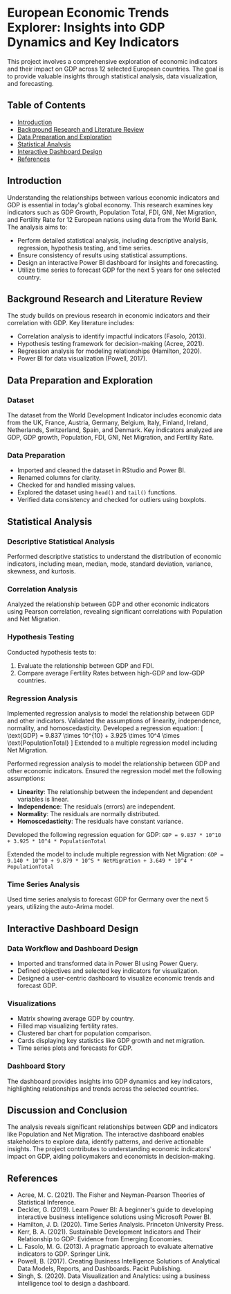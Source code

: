 # European Economic Trends Explorer: Insights into GDP Dynamics and Key Indicators

This project involves a comprehensive exploration of economic indicators and their impact on GDP across 12 selected European countries. The goal is to provide valuable insights through statistical analysis, data visualization, and forecasting.

## Table of Contents
- [Introduction](#introduction)
- [Background Research and Literature Review](#background-research-and-literature-review)
- [Data Preparation and Exploration](#data-preparation-and-exploration)
- [Statistical Analysis](#statistical-analysis)
- [Interactive Dashboard Design](#interactive-dashboard-design)
- [References](#references)

## Introduction

Understanding the relationships between various economic indicators and GDP is essential in today's global economy. This research examines key indicators such as GDP Growth, Population Total, FDI, GNI, Net Migration, and Fertility Rate for 12 European nations using data from the World Bank. The analysis aims to:
- Perform detailed statistical analysis, including descriptive analysis, regression, hypothesis testing, and time series.
- Ensure consistency of results using statistical assumptions.
- Design an interactive Power BI dashboard for insights and forecasting.
- Utilize time series to forecast GDP for the next 5 years for one selected country.

## Background Research and Literature Review

The study builds on previous research in economic indicators and their correlation with GDP. Key literature includes:
- Correlation analysis to identify impactful indicators (Fasolo, 2013).
- Hypothesis testing framework for decision-making (Acree, 2021).
- Regression analysis for modeling relationships (Hamilton, 2020).
- Power BI for data visualization (Powell, 2017).

## Data Preparation and Exploration

### Dataset

The dataset from the World Development Indicator includes economic data from the UK, France, Austria, Germany, Belgium, Italy, Finland, Ireland, Netherlands, Switzerland, Spain, and Denmark. Key indicators analyzed are GDP, GDP growth, Population, FDI, GNI, Net Migration, and Fertility Rate.

### Data Preparation

- Imported and cleaned the dataset in RStudio and Power BI.
- Renamed columns for clarity.
- Checked for and handled missing values.
- Explored the dataset using `head()` and `tail()` functions.
- Verified data consistency and checked for outliers using boxplots.

## Statistical Analysis

### Descriptive Statistical Analysis

Performed descriptive statistics to understand the distribution of economic indicators, including mean, median, mode, standard deviation, variance, skewness, and kurtosis.

### Correlation Analysis

Analyzed the relationship between GDP and other economic indicators using Pearson correlation, revealing significant correlations with Population and Net Migration.

### Hypothesis Testing

Conducted hypothesis tests to:
1. Evaluate the relationship between GDP and FDI.
2. Compare average Fertility Rates between high-GDP and low-GDP countries.

### Regression Analysis

Implemented regression analysis to model the relationship between GDP and other indicators. Validated the assumptions of linearity, independence, normality, and homoscedasticity. Developed a regression equation:
\[ \text{GDP} = 9.837 \times 10^{10} + 3.925 \times 10^4 \times \text{PopulationTotal} \]
Extended to a multiple regression model including Net Migration.

Performed regression analysis to model the relationship between GDP and other economic indicators. Ensured the regression model met the following assumptions:
- **Linearity**: The relationship between the independent and dependent variables is linear.
- **Independence**: The residuals (errors) are independent.
- **Normality**: The residuals are normally distributed.
- **Homoscedasticity**: The residuals have constant variance.

Developed the following regression equation for GDP:
```GDP = 9.837 * 10^10 + 3.925 * 10^4 * PopulationTotal```

Extended the model to include multiple regression with Net Migration:
```GDP = 9.140 * 10^10 + 9.879 * 10^5 * NetMigration + 3.649 * 10^4 * PopulationTotal```


### Time Series Analysis

Used time series analysis to forecast GDP for Germany over the next 5 years, utilizing the auto-Arima model.

## Interactive Dashboard Design

### Data Workflow and Dashboard Design

- Imported and transformed data in Power BI using Power Query.
- Defined objectives and selected key indicators for visualization.
- Designed a user-centric dashboard to visualize economic trends and forecast GDP.

### Visualizations

- Matrix showing average GDP by country.
- Filled map visualizing fertility rates.
- Clustered bar chart for population comparison.
- Cards displaying key statistics like GDP growth and net migration.
- Time series plots and forecasts for GDP.

### Dashboard Story

The dashboard provides insights into GDP dynamics and key indicators, highlighting relationships and trends across the selected countries.

## Discussion and Conclusion

The analysis reveals significant relationships between GDP and indicators like Population and Net Migration. The interactive dashboard enables stakeholders to explore data, identify patterns, and derive actionable insights. The project contributes to understanding economic indicators' impact on GDP, aiding policymakers and economists in decision-making.

## References
- Acree, M. C. (2021). The Fisher and Neyman-Pearson Theories of Statistical Inference.
- Deckler, G. (2019). Learn Power BI: A beginner's guide to developing interactive business intelligence solutions using Microsoft Power BI.
- Hamilton, J. D. (2020). Time Series Analysis. Princeton University Press.
- Kerr, B. A. (2021). Sustainable Development Indicators and Their Relationship to GDP: Evidence from Emerging Economies.
- L. Fasolo, M. G. (2013). A pragmatic approach to evaluate alternative indicators to GDP. Springer Link.
- Powell, B. (2017). Creating Business Intelligence Solutions of Analytical Data Models, Reports, and Dashboards. Packt Publishing.
- Singh, S. (2020). Data Visualization and Analytics: using a business intelligence tool to design a dashboard.
